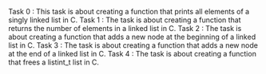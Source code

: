 Task 0 : This task is about creating a function that prints all elements of a singly linked list in C.
Task 1 : The task is about creating a function that returns the number of elements in a linked list in C.
Task 2 : The task is about creating a function that adds a new node at the beginning of a linked list in C.
Task 3 : The task is about creating a function that adds a new node at the end of a linked list in C.
 Task 4 : The task is about creating a function that frees a listint_t list in C.
